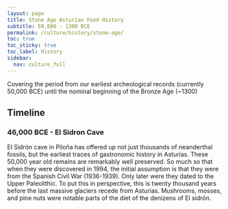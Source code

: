 ```yaml
---
layout: page
title: Stone Age Asturian Food History
subtitle: 50,000 - 1300 BCE
permalink: /culture/history/stone-age/
toc: true
toc_sticky: true
toc_label: History
sidebar:
  nav: culture_full
---
```

Covering the period from our earliest archeological records (currently 50,000 BCE) until the nominal beginning of the Bronze Age (~1300)

## Timeline

### 46,000 BCE - El Sidron Cave

El Sidrón cave in Piloña has offered up not just thousands of neanderthal fossils, but the earliest traces of gastronomic history in Asturias. These 50,000 year old remains are remarkably well preserved. So much so that when they were discovered in 1994, the initial assumption is that they were from the Spanish Civil War (1936-1939). Only later were they dated to the Upper Paleolithic. To put this in perspective, this is twenty thousand years before the last massive glaciers recede from Asturias. Mushrooms, mosses, and pine nuts were notable parts of the diet of the denizens of El sidrón.
